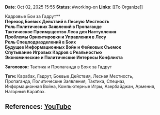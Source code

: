 **Date**: Oct 02, 2025 15:55
**Status**: #working-on
**Links**: [[To Organize]] 

Кадровые Бои за Гадрут**  
**Переход Боевых Действий в Лесную Местность**  
**Роль Политических Заявлений в Пропаганде**  
**Тактическое Преимущество Леса для Наступления**  
**Проблемы Ориентировки и Управления в Лесу**  
**Роль Спецподразделений в Боях**  
**Будущее Информационных Войн и Фейковых Съемок**  
**Спутывание Игровых Кадров с Реальностью**  
**Экономические и Политические Интересы Конфликта**  

**Заголовок:** Тактика и Пропаганда в Боях за Гадрут  

**Теги:** Карабах, Гадрут, Боевые Действия, Лесная Местность, Пропаганда, Политические Заявления, Тактика, Спецназ, Информационная Война, Компьютерные Игры, Азербайджан, Армения, Нагорный Карабах.

## References: [YouTube](https://www.youtube.com/watch?v=JE7tgtxiaVg)
